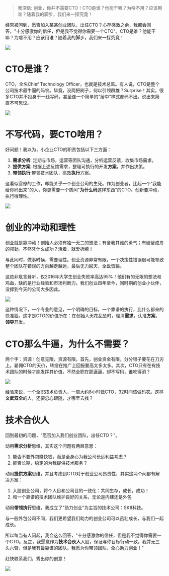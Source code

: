 > 我深信: 创业，你并不需要CTO！CTO是谁？他能干嘛？为啥不用？应该用谁？随着我的脚步，我们来一探究竟！

经常被问到，愿否加入某某创业团队，出任CTO？心存感激之余，我都会回答，"十分感激你的信任，但是我不觉得你需要一个CTO"。CTO是谁？他能干嘛？为啥不用？应该用谁？随着我的脚步，我们来一探究竟！

![](https://media.giphy.com/media/xT8qBmCnJFN2DsJdug/giphy.gif)

# CTO是谁？

CTO，全名Chief Technology Officer，也就是技术总监。有人说，CTO是整个公司技术最牛逼的码农。毕竟，没两把刷子，何以引领群雄？Surprise！其实，很多CTO并不投身于一线写码，甚至连一个简单的"居中"样式都码不出。说出来简直不可思议。

![](https://media.giphy.com/media/xUPGcwDf2lneEamxHy/giphy.gif)

# 不写代码，要CTO啥用？

好问题！我以为，小企业CTO的职责包括以下三方面：

1. **需求分析**: 定期与市场，运营等团队沟通，分析运营反馈，收集市场需求。
1. **提供方案**: 根据上述反馈需求，整理可执行的开发**方案**，并作出决策。
1. **带领执行**:带领技术团队，高效**执行**方案。

这看似官僚的工作，却能关乎一个创业公司的生死。作为创业者，比起一个"我能给你码出来"的人，你更需要一个质问"**为什么码**这样东西"的CTO。创新要冲动，执行得理性。

![](https://media.giphy.com/media/xzr5ZcFriO2PK/giphy.gif)

# 创业的冲动和理性

创业就是靠冲动！创始人必须有独一无二的想法；有舍我其谁的勇气；有破釜成舟的闯劲。不然凭什么成功？活着，就爱折腾！

与此同时，做事时候，需要理性。创业资源非常有限，一个决策性错误很可能导致整个团队在错误的方向越走越远，最后无力回天，全盘皆输。

这绝非危言耸听，仅2016年大学生创业失败率高达95%！他们有的无限的想法和鸡血，缺的是行业经验和市场判断力。我们创业四年至今，同时期的创业小伙伴，没撑到今天的公司大多因此。

![](https://media.giphy.com/media/l3974K92SwdUBS9Nu/giphy.gif)

这种情况下，一个专业的意见，一个明确的目标，一个靠谱的执行，比什么都来的快准狠。这才是CTO的价值所在：在创始人天花乱坠时，理清**需求**，认准**方案**，**领导**开发。

# CTO那么牛逼，为什么不需要？

两个字：资源！创意无限，资源有限。首先，创业资金有限，分分银子要花在刀刃上。雇佣CTO的天价，转投在推广上回报要高太多太多。其次，CTO只有在有技术团队的时候才能发挥其价值，不然全职在那逼逼，却不写码，谁吃得消？

![](https://media.giphy.com/media/lqv0eRP0AbOW4/giphy.gif)

经验来说，一个全职技术负责人，一周大约8小时做CTO，32时间该做码农。这样**文武双全**的人，还要忠心跟随，才哪里去找？



# 技术合伙人

回到最初的问题，"愿否加入我们创业团队，出任CTO？"。

动用**需求分析**思维，其实这个问题有两层意思：

1. 能否不要外包赚快钱，而是全身心为我公司长远利益考虑？
1. 能否长期，稳定的为我提供技术服务？

动用**提供方案**思维，并且考虑到CTO对于创业公司昂贵性，其实这两个问都有解决方案：

1. 入股创业公司，将个人目和公司目的一致化：共同生存，成长，成功！
1. 和一个靠谱的技术团队维护良好的关系，无论是内建还是外包

动用**带领执行**思维，我成立了"助力创业"为主旨的技术公司：SK8科技。

与一般外包公司不同，我们更希望我们助力的创业公司可以茁壮成长，与我们一起成长。

所以每当有人问起，我会这么回答，"十分感激你的信任，但是我不觉得你需要一个CTO。反之，我愿意作为**技术合伙人**入股，保证与你目标行动一致。我并无三头六臂，但是我有最靠谱的团队。我愿为你带领团队，全心助力创业！"

赶快联系我们，秀出你的创意！

![](https://raw.githubusercontent.com/jacktator/StartUp_Book/master/assets/sk8tech.gif)
